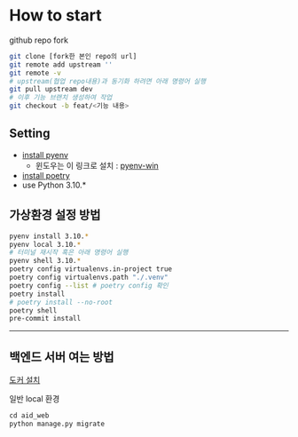 # How to start

github repo fork
```sh
git clone [fork한 본인 repo의 url]
git remote add upstream ''
git remote -v
# upstream(협업 repo내용)과 동기화 하려면 아래 명령어 실행
git pull upstream dev
# 이후 기능 브랜치 생성하여 작업
git checkout -b feat/<기능 내용>
```

## Setting
- [install pyenv](https://github.com/pyenv/pyenv)
  - 윈도우는 이 링크로 설치 : [pyenv-win](https://github.com/pyenv-win/pyenv-win)
- [install poetry](https://python-poetry.org/docs/)
- use Python 3.10.*

## 가상환경 설정 방법
```sh
pyenv install 3.10.*
pyenv local 3.10.*
# 터미널 재시작 혹은 아래 명령어 실행
pyenv shell 3.10.*
poetry config virtualenvs.in-project true
poetry config virtualenvs.path "./.venv"
poetry config --list # poetry config 확인
poetry install
# poetry install --no-root
poetry shell
pre-commit install
```
---

## 백엔드 서버 여는 방법

[도커 설치](https://www.docker.com/products/docker-desktop/)

일반 local 환경
```py
cd aid_web
python manage.py migrate

```
